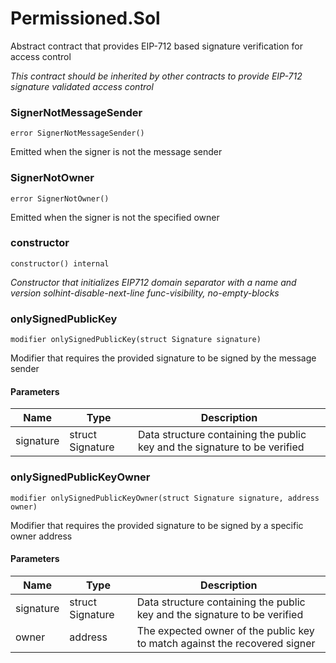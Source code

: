 # Permissioned.Sol

Abstract contract that provides EIP-712 based signature verification for access control

_This contract should be inherited by other contracts to provide EIP-712 signature validated access control_

### SignerNotMessageSender

```solidity
error SignerNotMessageSender()
```

Emitted when the signer is not the message sender

### SignerNotOwner

```solidity
error SignerNotOwner()
```

Emitted when the signer is not the specified owner

### constructor

```solidity
constructor() internal
```

_Constructor that initializes EIP712 domain separator with a name and version
solhint-disable-next-line func-visibility, no-empty-blocks_

### onlySignedPublicKey

```solidity
modifier onlySignedPublicKey(struct Signature signature)
```

Modifier that requires the provided signature to be signed by the message sender

#### Parameters

| Name | Type | Description |
| ---- | ---- | ----------- |
| signature | struct Signature | Data structure containing the public key and the signature to be verified |

### onlySignedPublicKeyOwner

```solidity
modifier onlySignedPublicKeyOwner(struct Signature signature, address owner)
```

Modifier that requires the provided signature to be signed by a specific owner address

#### Parameters

| Name | Type | Description |
| ---- | ---- | ----------- |
| signature | struct Signature | Data structure containing the public key and the signature to be verified |
| owner | address | The expected owner of the public key to match against the recovered signer |

